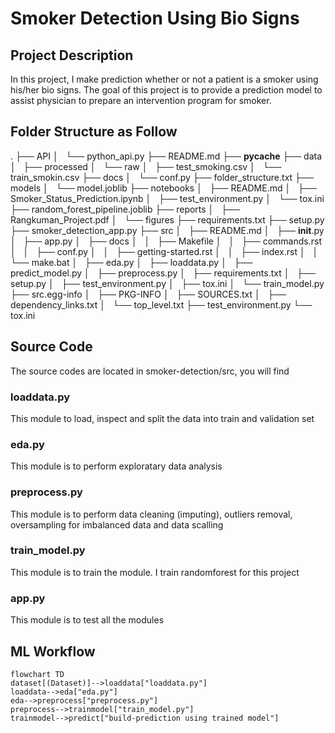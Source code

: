 # Smoker Detection Using Bio Signs
## Project Description
In this project, I make prediction whether or not a patient is a smoker using his/her bio signs. The goal of this project is to provide a prediction model to assist physician to prepare an intervention program for smoker.
## Folder Structure as Follow
.
├── API
│   └── python_api.py
├── README.md
├── __pycache__
├── data
│   ├── processed
│   └── raw
│       ├── test_smoking.csv
│       └── train_smokin.csv
├── docs
│   └── conf.py
├── folder_structure.txt
├── models
│   └── model.joblib
├── notebooks
│   ├── README.md
│   ├── Smoker_Status_Prediction.ipynb
│   ├── test_environment.py
│   └── tox.ini
├── random_forest_pipeline.joblib
├── reports
│   ├── Rangkuman_Project.pdf
│   └── figures
├── requirements.txt
├── setup.py
├── smoker_detection_app.py
├── src
│   ├── README.md
│   ├── __init__.py
│   ├── app.py
│   ├── docs
│   │   ├── Makefile
│   │   ├── commands.rst
│   │   ├── conf.py
│   │   ├── getting-started.rst
│   │   ├── index.rst
│   │   └── make.bat
│   ├── eda.py
│   ├── loaddata.py
│   ├── predict_model.py
│   ├── preprocess.py
│   ├── requirements.txt
│   ├── setup.py
│   ├── test_environment.py
│   ├── tox.ini
│   └── train_model.py
├── src.egg-info
│   ├── PKG-INFO
│   ├── SOURCES.txt
│   ├── dependency_links.txt
│   └── top_level.txt
├── test_environment.py
└── tox.ini
## Source Code
The source codes are located in smoker-detection/src, you will find
### loaddata.py
This module to load, inspect and split the data into train and validation set
### eda.py
This module is to perform exploratary data analysis
### preprocess.py
This module is to perform data cleaning (imputing), outliers removal, oversampling for imbalanced data and data scalling
### train_model.py
This module is to train the module. I train randomforest for this project
### app.py
This module is to test all the modules

## ML Workflow

```mermaid
flowchart TD
dataset[(Dataset)]-->loaddata["loaddata.py"]
loaddata-->eda["eda.py"]
eda-->preprocess["preprocess.py"]
preprocess-->trainmodel["train_model.py"]
trainmodel-->predict["build-prediction using trained model"]


 ```
